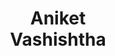 ---
layout: page
title: Aniket<br>Vashishtha
description: CS
img: assets/img/students/aniket.png
redirect: https://aniketvashishtha.github.io/
importance: 13
category: "Masters students"
---